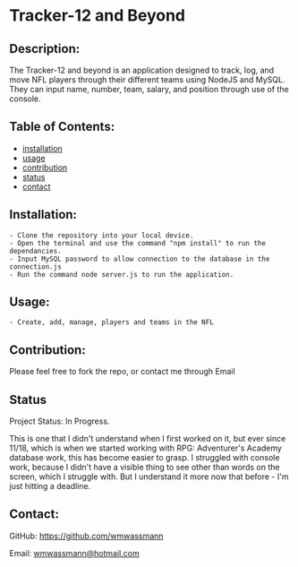 

# Tracker-12 and Beyond

## Description:

The Tracker-12 and beyond is an application designed to track, log, and move NFL players through their different teams using NodeJS and MySQL. They can input name, number, team, salary, and position through use of the console. 


## Table of Contents:
- [installation](#installation)
- [usage](#usage)
- [contribution](#contribution)
- [status](#status)
- [contact](#contact)

## Installation:
    - Clone the repository into your local device.
    - Open the terminal and use the command "npm install" to run the dependancies.
    - Input MySQL password to allow connection to the database in the connection.js
    - Run the command node server.js to run the application. 

## Usage:
    - Create, add, manage, players and teams in the NFL

## Contribution:
Please feel free to fork the repo, or contact me through Email

## Status

Project Status: In Progress.

This is one that I didn't understand when I first worked on it, but ever since 11/18, which is when we started working with RPG: Adventurer's Academy database work, this has become easier to grasp.  I struggled with console work, because I didn't have a visible thing to see other than words on the screen, which I struggle with.  But I understand it more now that before - I'm just hitting a deadline.

## Contact:

GitHub: https://github.com/wmwassmann

Email: wmwassmann@hotmail.com